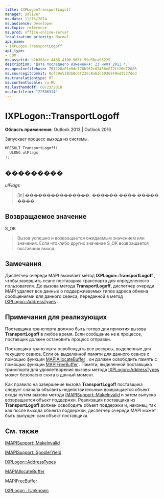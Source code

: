 ```yaml
---
title: IXPLogonTransportLogoff
manager: soliver
ms.date: 11/16/2014
ms.audience: Developer
ms.topic: reference
ms.prod: office-online-server
localization_priority: Normal
api_name:
- IXPLogon.TransportLogoff
api_type:
- COM
ms.assetid: b2b368ce-4486-4f90-985f-59e50ca95229
description: 'Дата последнего изменения: 23 июля 2011 г.'
ms.openlocfilehash: 761228a01e0dc778b962c62436e872ff20d72088
ms.sourcegitcommit: 0cf39e5382b8c6f236c8a63c6036849ed3527ded
ms.translationtype: MT
ms.contentlocale: ru-RU
ms.lasthandoff: 08/23/2018
ms.locfileid: "22586314"
---
```

# <a name="ixplogontransportlogoff"></a>IXPLogon::TransportLogoff

  
  
**Область применения**: Outlook 2013 | Outlook 2016 
  
Запускает процесс выхода из системы. 
  
```cpp
HRESULT TransportLogoff(
  ULONG ulFlags
);
```

## <a name="parameters"></a>���������

 _ulFlags_
  
> [in] ���������������; ������ ���� ����� ����.
    
## <a name="return-value"></a>Возвращаемое значение

S_OK 
  
> Вызов успешно и возвращается ожидаемым значением или значения. Если что-либо других значение S_OK возвращается поставщик выход.
    
## <a name="remarks"></a>Замечания

Диспетчер очереди MAPI вызывает метод **IXPLogon::TransportLogoff** , чтобы завершить сеанс поставщика транспорта для определенного пользователя. До вызова метода **TransportLogoff**, диспетчер очереди MAPI удаляет все данные о поддерживаемых типов адреса обмена сообщениями для данного сеанса, переданной в метод [IXPLogon::AddressTypes](ixplogon-addresstypes.md) . 
  
## <a name="notes-to-implementers"></a>Примечания для реализующих

Поставщика транспорта должно быть готово для принятия вызова **TransportLogoff** в любое время. Если сообщение не в процессе, поставщик должен остановить процесс отправки. 
  
Поставщика транспорта освобождать все ресурсы, выделенные для текущего сеанса. Если он выделенной памяти для данного сеанса с помощью функции [MAPIAllocateBuffer](mapiallocatebuffer.md) , он должен освободить память с помощью функции [MAPIFreeBuffer](mapifreebuffer.md) . Памяти, выделенной поставщика транспорта для удовлетворения вызовы метода [IXPLogon::AddressTypes](ixplogon-addresstypes.md) может безопасно снята в данный момент. 
  
Как правило на завершение вызова **TransportLogoff** поставщика следует сначала объявить недействительным возвращается объект входа путем вызова метода [IMAPISupport::MakeInvalid](imapisupport-makeinvalid.md) и затем выпуска возвращается объект поддержки. Реализация поставщика из **TransportLogoff** должен освободить объект поддержки и, наконец, так как после выхода объекта поддержки, диспетчер очереди MAPI может быть выпущен сам объект поставщика. 
  
## <a name="see-also"></a>См. также



[IMAPISupport::MakeInvalid](imapisupport-makeinvalid.md)
  
[IMAPISupport::SpoolerYield](imapisupport-spooleryield.md)
  
[IXPLogon::AddressTypes](ixplogon-addresstypes.md)
  
[MAPIAllocateBuffer](mapiallocatebuffer.md)
  
[MAPIFreeBuffer](mapifreebuffer.md)
  
[IXPLogon : IUnknown](ixplogoniunknown.md)

